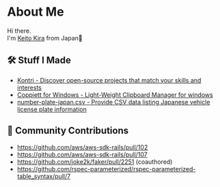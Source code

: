 # About Me

Hi there.<br>I'm [Keito Kira](https://kyto64.com) from Japan🗾

## 🛠️ Stuff I Made

- [Kontri - Discover open-source projects that match your skills and interests](https://kontri.kyto64.com/)
- [Coppiett for Windows - Light-Weight Clipboard Manager for windows](https://github.com/kyto64/Copipett-win)
- [number-plate-japan.csv - Provide CSV data listing Japanese vehicle license plate information](https://github.com/kyto64/number-plate-japan.csv)

## 🧩 Community Contributions

- https://github.com/aws/aws-sdk-rails/pull/102
- https://github.com/aws/aws-sdk-rails/pull/107
- https://github.com/joke2k/faker/pull/2251 (coauthored)
- https://github.com/rspec-parameterized/rspec-parameterized-table_syntax/pull/7
